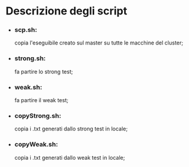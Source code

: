 # Descrizione degli script



- ### scp.sh:
  copia l'eseguibile creato sul master su tutte le macchine del cluster;
- ### strong.sh:
  fa partire lo strong test;
- ### weak.sh:
  fa partire il weak test;
- ### copyStrong.sh:
  copia i .txt generati dallo strong test in locale;
- ### copyWeak.sh:
  copia i .txt generati dallo weak test in locale;
